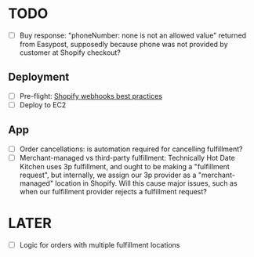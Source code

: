 # TODO

- [ ] Buy response: "phoneNumber: none is not an allowed value" returned from Easypost, supposedly because phone was not provided by customer at Shopify checkout?

## Deployment
- [ ] Pre-flight: [Shopify webhooks best practices](https://shopify.dev/docs/apps/build/webhooks/best-practices)
- [ ] Deploy to EC2

## App
- [ ] Order cancellations: is automation required for cancelling fulfillment?
- [ ] Merchant-managed vs third-party fulfillment: Technically Hot Date Kitchen uses 3p fulfillment, and ought to be making a "fulfillment request", but internally, we assign our 3p provider as a "merchant-managed" location in Shopify. Will this cause major issues, such as when our fulfillment provider rejects a fulfillment request?

# LATER

- [ ] Logic for orders with multiple fulfillment locations
